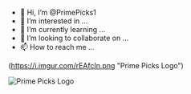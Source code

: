 - 👋 Hi, I’m @PrimePicks1
- 👀 I’m interested in ...
- 🌱 I’m currently learning ...
- 💞️ I’m looking to collaborate on ...
- 📫 How to reach me ...

(https://i.imgur.com/rEAfcIn.png "Prime Picks Logo")


![Prime Picks Logo](https://raw.githubusercontent.com/poisonofcain/challenge-accepted/master/Prime%20Picks%20Logo.png)

